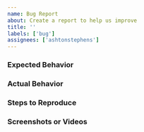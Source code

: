 ```yaml
---
name: Bug Report
about: Create a report to help us improve
title: ''
labels: ['bug']
assignees: ['ashtonstephens']
---
```


### Expected Behavior

<!--
Describe in detail what you expected to happen.
-->

### Actual Behavior

<!--
Describe in detail what acctually to happened.
-->

### Steps to Reproduce

<!--
Please include
1. Your environment / dev setup
2. A list of actions to recreate
3. Any other relevant detail
-->

### Screenshots or Videos
